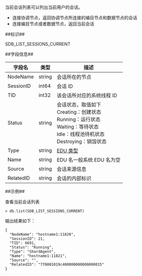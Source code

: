 [^_^]: 

    当前会话列表
    作者：何嘉文
    时间：20190522
    评审意见

    王涛：
    许建辉：
    市场部：


当前会话列表可以列出当前用户的会话。  
- 连接协调节点，返回协调节点所连接的编目节点和数据节点的会话
- 连接编目节点或者数据节点，返回当前会话

##标识##

SDB_LIST_SESSIONS_CURRENT

##字段信息##

| 字段名    | 类型         | 描述                                   |
| --------- | ------------ | -------------------------------------- |
| NodeName  | string       | 会话所在的节点        |
| SessionID | int64        | 会话 ID                                |
| TID       | int32        | 该会话所对应的系统线程 ID              |
| Status    | string       | 会话状态，取值如下<br>Creating：创建状态<br>Running：运行状态<br>Waiting：等待状态<br>Idle：线程池待机状态<br>Destroying：销毁状态 |
| Type      | string       | [EDU 类型][edu]                    |
| Name      | string       | EDU 名一般系统 EDU 名为空                                 |
| Source    | string       | 会话来源信息 |
| RelatedID | string       | 会话的内部标识                         |

##示例##

查看当前会话列表

```lang-javascript
> db.list(SDB_LIST_SESSIONS_CURRENT)  
```

输出结果如下：

```lang-json
{
  "NodeName": "hostname1:11820",
  "SessionID": 21,
  "TID": 6691,
  "Status": "Running",
  "Type": "ShardAgent",
  "Name": "hostname1:11821",
  "Source": "",
  "RelatedID": "7f0001019c400000000000000015"
}
```

[^_^]:
    本文使用到的所有链接及引用。
    
[edu]:manual/Distributed_Engine/Architecture/Thread_Model/edu.md
